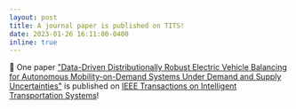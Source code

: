 ```yaml
---
layout: post
title: A journal paper is published on TITS!
date: 2023-01-26 16:11:00-0400
inline: true
---
```


📖 One paper ["Data-Driven Distributionally Robust Electric Vehicle Balancing for Autonomous Mobility-on-Demand Systems Under Demand and Supply Uncertainties"](https://arxiv.org/abs/2211.13797) is published on [IEEE Transactions on Intelligent Transportation Systems](https://ieeexplore.ieee.org/xpl/RecentIssue.jsp?punumber=6979)! 